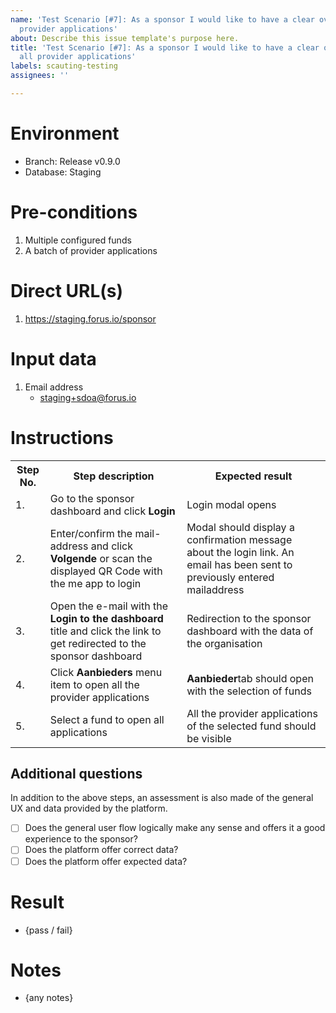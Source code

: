 ```yaml
---
name: 'Test Scenario [#7]: As a sponsor I would like to have a clear overview of all
  provider applications'
about: Describe this issue template's purpose here.
title: 'Test Scenario [#7]: As a sponsor I would like to have a clear overview of
  all provider applications'
labels: scauting-testing
assignees: ''

---
```


# Environment

* Branch: Release v0.9.0
* Database: Staging

# Pre-conditions

1. Multiple configured funds
2. A batch of provider applications

# Direct URL(s)

1. https://staging.forus.io/sponsor

# Input data

1. Email address
    * staging+sdoa@forus.io

# Instructions

<table>
<tr><th>Step No.</th><th>Step description</th><th>Expected result</th></tr>
<tr><td>1.</td><td>Go to the sponsor dashboard and click <b>Login</b></td><td>Login modal opens</td></tr>
<tr><td>2.</td><td>Enter/confirm the mail-address and click <b>Volgende</b> or scan the displayed QR Code with the me app to login</td><td>Modal should display a confirmation message about the login link. An email has been sent to previously entered mailaddress</td></tr>
<tr><td>3.</td><td>Open the e-mail with the <b>Login to the dashboard</b> title and click the link to get redirected to the sponsor dashboard</td><td>Redirection to the sponsor dashboard with the data of the organisation</td></tr>
<tr><td>4.</td><td>Click <b>Aanbieders</b> menu item to open all the provider applications</td><td><b>Aanbieder</b>tab should open with the selection of funds</td></tr>
<tr><td>5.</td><td>Select a fund to open all applications</td><td>All the provider applications of the selected fund should be visible</td></tr>
</table>

## Additional questions
In addition to the above steps, an assessment is also made of the general UX and data provided by the platform.

- [ ] Does the general user flow logically make any sense and offers it a good experience to the sponsor?
- [ ] Does the platform offer correct data?
- [ ] Does the platform offer expected data?

# Result

* {pass / fail}

# Notes

* {any notes}
